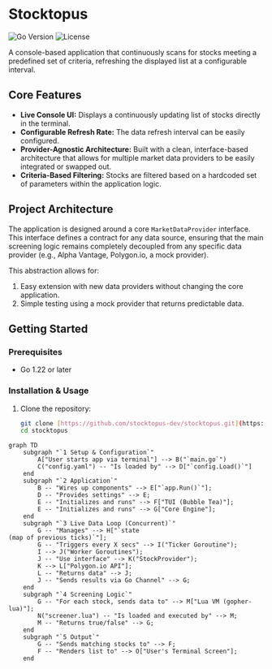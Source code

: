 # Stocktopus

![Go Version](https://img.shields.io/badge/go-1.22-blue.svg)
![License](https://img.shields.io/badge/license-MIT-green.svg)

A console-based application that continuously scans for stocks meeting a predefined set of criteria, refreshing the displayed list at a configurable interval.

## Core Features

-   **Live Console UI:** Displays a continuously updating list of stocks directly in the terminal.
-   **Configurable Refresh Rate:** The data refresh interval can be easily configured.
-   **Provider-Agnostic Architecture:** Built with a clean, interface-based architecture that allows for multiple market data providers to be easily integrated or swapped out.
-   **Criteria-Based Filtering:** Stocks are filtered based on a hardcoded set of parameters within the application logic.

## Project Architecture

The application is designed around a core `MarketDataProvider` interface. This interface defines a contract for any data source, ensuring that the main screening logic remains completely decoupled from any specific data provider (e.g., Alpha Vantage, Polygon.io, a mock provider).

This abstraction allows for:
1.  Easy extension with new data providers without changing the core application.
2.  Simple testing using a mock provider that returns predictable data.

## Getting Started

### Prerequisites
- Go 1.22 or later

### Installation & Usage
1. Clone the repository:
   ```sh
   git clone [https://github.com/stocktopus-dev/stocktopus.git](https://github.com/stocktopus-dev/stocktopus.git)
   cd stocktopus
   ```

```mermaid
graph TD
    subgraph "`1 Setup & Configuration`"
        A["User starts app via terminal"] --> B("`main.go`")
        C("config.yaml") -- "Is loaded by" --> D["`config.Load()`"]
    end
    subgraph "`2 Application`"
        B -- "Wires up components" --> E["`app.Run()`"];
        D -- "Provides settings" --> E;
        E -- "Initializes and runs" --> F["TUI (Bubble Tea)"];
        E -- "Initializes and runs" --> G["Core Engine"];
    end
    subgraph "`3 Live Data Loop (Concurrent)`"
        G -- "Manages" --> H["`state
(map of previous ticks)`"];
        G -- "Triggers every X secs" --> I("Ticker Goroutine");
        I --> J("Worker Goroutines");
        J -- "Use interface" --> K("StockProvider");
        K --> L["Polygon.io API"];
        L -- "Returns data" --> J;
        J -- "Sends results via Go Channel" --> G;
    end
    subgraph "`4 Screening Logic`"
        G -- "For each stock, sends data to" --> M["Lua VM (gopher-lua)"];
        N("screener.lua") -- "Is loaded and executed by" --> M;
        M -- "Returns true/false" --> G;
    end
    subgraph "`5 Output`"
        G -- "Sends matching stocks to" --> F;
        F -- "Renders list to" --> O["User's Terminal Screen"];
    end
```
